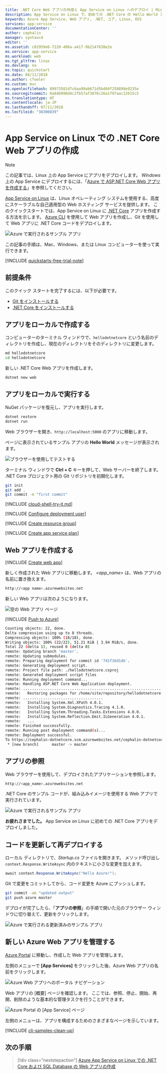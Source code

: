 ```yaml
---
title: .NET Core Web アプリの作成と App Service on Linux へのデプロイ | Microsoft Docs
description: App Service on Linux で、初めての .NET Core の Hello World アプリを数分でデプロイします。
keywords: Azure App Service, Web アプリ, .NET, コア, Linux, OSS
services: app-service
documentationCenter: ''
author: cephalin
manager: syntaxc4
editor: ''
ms.assetid: c02959e6-7220-496a-a417-9b2147638e2e
ms.service: app-service
ms.workload: web
ms.tgt_pltfrm: linux
ms.devlang: na
ms.topic: quickstart
ms.date: 04/11/2018
ms.author: cfowler
ms.custom: mvc
ms.openlocfilehash: 89973581d7c6aa99ab671d5bd04f258898e9235e
ms.sourcegitcommit: 0a84b090d4c2fb57af3876c26a1f97aac12015c5
ms.translationtype: HT
ms.contentlocale: ja-JP
ms.lasthandoff: 07/11/2018
ms.locfileid: "38306839"
---
```

# <a name="create-a-net-core-web-app-in-app-service-on-linux"></a>App Service on Linux での .NET Core Web アプリの作成

> [!NOTE]
> この記事では、Linux 上の App Service にアプリをデプロイします。 _Windows_ 上の App Service にデプロイするには、「[Azure で ASP.NET Core Web アプリを作成する](../app-service-web-get-started-dotnet.md)」を参照してください。
>

[App Service on Linux](app-service-linux-intro.md) は、Linux オペレーティング システムを使用する、高度にスケーラブルな自己適用型の Web ホスティング サービスを提供します。 このクイックスタートでは、App Service on Linux に [.NET Core](https://docs.microsoft.com/aspnet/core/) アプリを作成する方法を示します。 [Azure CLI](https://docs.microsoft.com/cli/azure/get-started-with-azure-cli) を使用して Web アプリを作成し、Git を使用して Web アプリに .NET Core コードをデプロイします。

![Azure で実行されるサンプル アプリ](media/quickstart-dotnetcore/dotnet-browse-azure.png)

この記事の手順は、Mac、Windows、または Linux コンピューターを使って実行できます。

[!INCLUDE [quickstarts-free-trial-note](../../../includes/quickstarts-free-trial-note.md)]

## <a name="prerequisites"></a>前提条件

このクイック スタートを完了するには、以下が必要です。

* <a href="https://git-scm.com/" target="_blank">Git をインストールする</a>
* <a href="https://www.microsoft.com/net/core/" target="_blank">.NET Core をインストールする</a>

## <a name="create-the-app-locally"></a>アプリをローカルで作成する

コンピューターのターミナル ウィンドウで、`hellodotnetcore` という名前のディレクトリを作成し、現在のディレクトリをそのディレクトリに変更します。

```bash
md hellodotnetcore
cd hellodotnetcore
```

新しい .NET Core Web アプリを作成します。

```bash
dotnet new web
```

## <a name="run-the-app-locally"></a>アプリをローカルで実行する

NuGet パッケージを復元し、アプリを実行します。

```bash
dotnet restore
dotnet run
```

Web ブラウザーを開き、`http://localhost:5000` のアプリに移動します。

ページに表示されているサンプル アプリの **Hello World** メッセージが表示されます。

![ブラウザーを使用してテストする](media/quickstart-dotnetcore/dotnet-browse-local.png)

ターミナル ウィンドウで **Ctrl + C** キーを押して、Web サーバーを終了します。 .NET Core プロジェクト用の Git リポジトリを初期化します。

```bash
git init
git add .
git commit -m "first commit"
```

[!INCLUDE [cloud-shell-try-it.md](../../../includes/cloud-shell-try-it.md)]

[!INCLUDE [Configure deployment user](../../../includes/configure-deployment-user.md)]

[!INCLUDE [Create resource group](../../../includes/app-service-web-create-resource-group-linux.md)]

[!INCLUDE [Create app service plan](../../../includes/app-service-web-create-app-service-plan-linux.md)]

## <a name="create-a-web-app"></a>Web アプリを作成する

[!INCLUDE [Create web app](../../../includes/app-service-web-create-web-app-dotnetcore-linux-no-h.md)]

新しく作成された Web アプリに移動します。 _&lt;app_name>_ は、Web アプリの名前に置き換えます。

```bash
http://<app name>.azurewebsites.net
```

新しい Web アプリは次のようになります。

![空の Web アプリ ページ](media/quickstart-dotnetcore/dotnet-browse-created.png)

[!INCLUDE [Push to Azure](../../../includes/app-service-web-git-push-to-azure.md)] 

```bash
Counting objects: 22, done.
Delta compression using up to 8 threads.
Compressing objects: 100% (18/18), done.
Writing objects: 100% (22/22), 51.21 KiB | 3.94 MiB/s, done.
Total 22 (delta 1), reused 0 (delta 0)
remote: Updating branch 'master'.
remote: Updating submodules.
remote: Preparing deployment for commit id '741f16d1db'.
remote: Generating deployment script.
remote: Project file path: ./hellodotnetcore.csproj
remote: Generated deployment script files
remote: Running deployment command...
remote: Handling ASP.NET Core Web Application deployment.
remote: ...............................................................................................
remote:   Restoring packages for /home/site/repository/hellodotnetcore.csproj...
remote: ....................................
remote:   Installing System.Xml.XPath 4.0.1.
remote:   Installing System.Diagnostics.Tracing 4.1.0.
remote:   Installing System.Threading.Tasks.Extensions 4.0.0.
remote:   Installing System.Reflection.Emit.ILGeneration 4.0.1.
remote:   ...
remote: Finished successfully.
remote: Running post deployment command(s)...
remote: Deployment successful.
To https://cephalin-dotnetcore.scm.azurewebsites.net/cephalin-dotnetcore.git
 * [new branch]      master -> master
```

## <a name="browse-to-the-app"></a>アプリの参照

Web ブラウザーを使用して、デプロイされたアプリケーションを参照します。

```bash
http://<app_name>.azurewebsites.net
```

.NET Core のサンプル コードが、組み込みイメージを使用する Web アプリで実行されています。

![Azure で実行されるサンプル アプリ](media/quickstart-dotnetcore/dotnet-browse-azure.png)

**お疲れさまでした。** App Service on Linux に初めての .NET Core アプリをデプロイしました。

## <a name="update-and-redeploy-the-code"></a>コードを更新して再デプロイする

ローカル ディレクトリで、_Startup.cs_ ファイルを開きます。 メソッド呼び出し `context.Response.WriteAsync` 内のテキストに小さな変更を加えます。

```csharp
await context.Response.WriteAsync("Hello Azure!");
```

Git で変更をコミットしてから、コード変更を Azure にプッシュします。

```bash
git commit -am "updated output"
git push azure master
```

デプロイが完了したら、「**アプリの参照**」の手順で開いた元のブラウザー ウィンドウに切り替えて、更新をクリックします。

![Azure で実行される更新済みのサンプル アプリ](media/quickstart-dotnetcore/dotnet-browse-azure-updated.png)

## <a name="manage-your-new-azure-web-app"></a>新しい Azure Web アプリを管理する

<a href="https://portal.azure.com" target="_blank">Azure Portal</a> に移動し、作成した Web アプリを管理します。

左側のメニューで **[App Services]** をクリックした後、Azure Web アプリの名前をクリックします。

![Azure Web アプリへのポータル ナビゲーション](./media/quickstart-dotnetcore/portal-app-service-list.png)

Web アプリの [概要] ページを確認します。 ここでは、参照、停止、開始、再開、削除のような基本的な管理タスクを行うことができます。 

![Azure Portal の [App Service] ページ](media/quickstart-dotnetcore/portal-app-overview.png)

左側のメニューは、アプリを構成するためのさまざまなページを示しています。 

[!INCLUDE [cli-samples-clean-up](../../../includes/cli-samples-clean-up.md)]

## <a name="next-steps"></a>次の手順

> [!div class="nextstepaction"]
> [Azure App Service on Linux での .NET Core および SQL Database の Web アプリの作成](tutorial-dotnetcore-sqldb-app.md)
